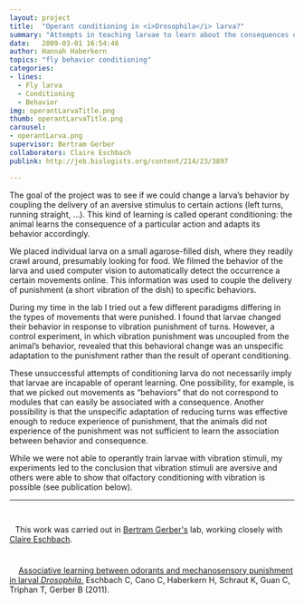 ```yaml
---
layout: project
title:  "Operant conditioning in <i>Drosophila</i> larva?"
summary: "Attempts in teaching larvae to learn about the consequences of their behavior."
date:   2009-03-01 16:54:46
author: Hannah Haberkern
topics: "fly behavior conditioning"
categories:
- lines:
  - Fly larva
  - Conditioning
  - Behavior
img: operantLarvaTitle.png
thumb: operantLarvaTitle.png
carousel:
- operantLarva.png
supervisor: Bertram Gerber
collaborators: Claire Eschbach
publink: http://jeb.biologists.org/content/214/23/3897

---
```

The goal of the project was to see if we could change a larva’s behavior by coupling the delivery of an aversive stimulus to certain actions (left turns, running straight, …). This kind of learning is called operant conditioning: the animal learns the consequence of a particular action and adapts its behavior accordingly.

We placed individual larva on a small agarose-filled dish, where they readily crawl around, presumably looking for food. We filmed the behavior of the larva and used computer vision to automatically detect the occurrence a certain movements online. This information was used to couple the delivery of punishment (a short vibration of the dish) to specific behaviors.

During my time in the lab I tried out a few different paradigms differing in the types of movements that were punished. I found that larvae changed their behavior in response to vibration punishment of turns. However, a control experiment, in which vibration punishment was uncoupled from the animal’s behavior, revealed that this behavioral change was an unspecific adaptation to the punishment rather than the result of operant conditioning.

These unsuccessful attempts of conditioning larva do not necessarily imply that larvae are incapable of operant learning. One possibility, for example, is that we picked out movements as “behaviors” that do not correspond to modules that can easily be associated with a consequence. Another possibility is that the unspecific adaptation of reducing turns was effective enough to reduce experience of punishment, that the animals did not experience of the punishment was not sufficient to learn the association between behavior and consequence.

While we were not able to operantly train larvae with vibration stimuli, my experiments led to the conclusion that vibration stimuli are aversive and others were able to show that olfactory conditioning with vibration is possible (see publication below).

---
<span style="display:block; height: 15px;"></span>

<i class="fas fa-users fa-lg" style="color:{{ site.colors.secondary }};"></i>
<span style="display:inline-block; width: 6px;"></span>
This work was carried out in [Bertram Gerber's](https://www.neuroscience-magdeburg.de/research/professor-jazz/bertram-gerber/) lab, working closely with [Claire Eschbach](https://www.janelia.org/people/claire-eschbach).

<span style="display:block; height: 10px;"></span>

<i class="fas fa-file-alt fa-lg" style="color:{{ site.colors.secondary }};"></i>
<span style="display:inline-block; width: 12px;"></span>
[Associative learning between odorants and mechanosensory punishment in larval <i>Drosophila</i>.](http://jeb.biologists.org/content/214/23/3897) Eschbach C, Cano C, Haberkern H, Schraut K, Guan C, Triphan T, Gerber B (2011).
